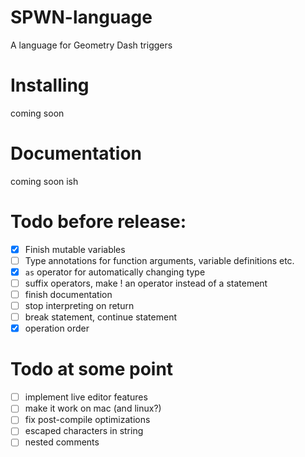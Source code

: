 # SPWN-language

A language for Geometry Dash triggers

# Installing

coming soon

# Documentation

coming soon ish

# Todo before release:

- [x] Finish mutable variables
- [ ] Type annotations for function arguments, variable definitions etc.
- [x] `as` operator for automatically changing type
- [ ] suffix operators, make ! an operator instead of a statement
- [ ] finish documentation
- [ ] stop interpreting on return
- [ ] break statement, continue statement
- [x] operation order

# Todo at some point

- [ ] implement live editor features
- [ ] make it work on mac (and linux?)
- [ ] fix post-compile optimizations
- [ ] escaped characters in string
- [ ] nested comments
